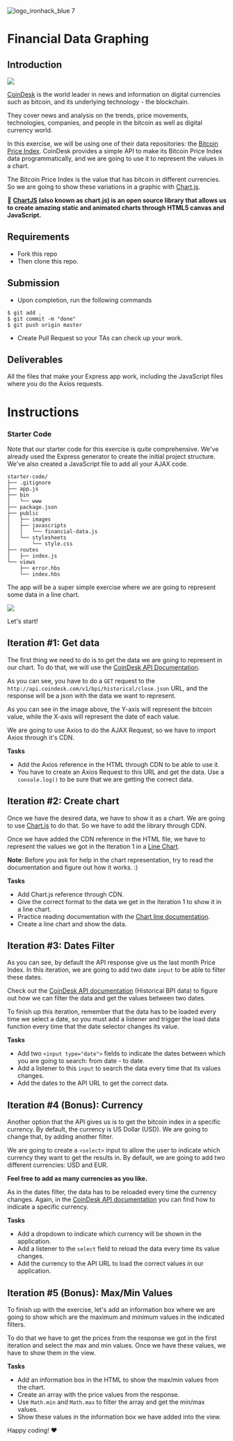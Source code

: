 ![logo_ironhack_blue 7](https://user-images.githubusercontent.com/23629340/40541063-a07a0a8a-601a-11e8-91b5-2f13e4e6b441.png)

# Financial Data Graphing


## Introduction

![](http://i.giphy.com/l3Uct2K9N3CqxeCoU.gif)

[CoinDesk](http://www.coindesk.com/) is the world leader in news and information on digital currencies such as bitcoin, and its underlying technology - the blockchain.

They cover news and analysis on the trends, price movements, technologies, companies, and people in the bitcoin as well as digital currency world.

In this exercise, we will be using one of their data repositories: the [Bitcoin Price Index](http://www.coindesk.com/api/). CoinDesk provides a simple API to make its Bitcoin Price Index data programmatically, and we are going to use it to represent the values in a chart.

The Bitcoin Price Index is the value that has bitcoin in different currencies. So we are going to show these variations in a graphic with [Chart.js](http://www.chartjs.org/).

:eyes: **[**ChartJS**](http://www.chartjs.org/) (also known as chart.js) is an open source library that allows us to create amazing static and animated charts through HTML5 canvas and JavaScript.**


## Requirements

- Fork this repo
- Then clone this repo.


## Submission

- Upon completion, run the following commands
```
$ git add .
$ git commit -m "done"
$ git push origin master
```
- Create Pull Request so your TAs can check up your work.


## Deliverables

All the files that make your Express app work, including the JavaScript files where you do the Axios requests.


# Instructions

### Starter Code

Note that our starter code for this exercise is quite comprehensive. We've already used the Express generator to create the initial project structure. We've also created a JavaScript file to add all your AJAX code.

```
starter-code/
├── .gitignore
├── app.js
├── bin
│   └── www
├── package.json
├── public
│   ├── images
│   ├── javascripts
│   │   └── financial-data.js
│   └── stylesheets
│       └── style.css
├── routes
│   ├── index.js
└── views
    ├── error.hbs
    └── index.hbs
```

The app will be a super simple exercise where we are going to represent some data in a line chart.

![](https://s3-eu-west-1.amazonaws.com/ih-materials/uploads/upload_b94d2137d3737b49ecf92ee8709f5a14.png)

Let's start!

## Iteration #1: Get data

The first thing we need to do is to get the data we are going to represent in our chart. To do that, we will use the [CoinDesk API Documentation](http://www.coindesk.com/api/).

As you can see, you have to do a `GET` request to the `http://api.coindesk.com/v1/bpi/historical/close.json` URL, and the response will be a json with the data we want to represent.

As you can see in the image above, the Y-axis will represent the bitcoin value, while the X-axis will represent the date of each value.

We are going to use Axios to do the AJAX Request, so we have to import Axios through it's CDN.

**Tasks**

- Add the Axios reference in the HTML through CDN to be able to use it.
- You have to create an Axios Request to this URL and get the data. Use a `console.log()` to be sure that we are getting the correct data.

## Iteration #2: Create chart

Once we have the desired data, we have to show it as a chart. We are going to use [Chart.js](http://www.chartjs.org/) to do that. So we have to add the library through CDN.

Once we have added the CDN reference in the HTML file, we have to represent the values we got in the Iteration 1 in a [Line Chart](http://www.chartjs.org/docs/#line-chart-introduction).

**Note**: Before you ask for help in the chart representation, try to read the documentation and figure out how it works. :)

**Tasks**

- Add Chart.js reference through CDN.
- Give the correct format to the data we get in the Iteration 1 to show it in a line chart.
- Practice reading documentation with the [Chart line documentation](http://www.chartjs.org/docs/#line-chart-introduction).
- Create a line chart and show the data.

## Iteration #3: Dates Filter

As you can see, by default the API response give us the last month Price Index. In this iteration, we are going to add two date `input` to be able to filter these dates.

Check out the [CoinDesk API documentation](http://www.coindesk.com/api/) (Historical BPI data) to figure out how we can filter the data and get the values between two dates.

To finish up this iteration, remember that the data has to be loaded every time we select a date, so you must add a listener and trigger the load data function every time that the date selector changes its value.

**Tasks**

- Add two `<input type="date">` fields to indicate the dates between which you are going to search: from date - to date.
- Add a listener to this `input` to search the data every time that its values changes.
- Add the dates to the API URL to get the correct data.

## Iteration #4 (Bonus): Currency

Another option that the API gives us is to get the bitcoin index in a specific currency. By default, the currency is US Dollar (USD). We are going to change that, by adding another filter.

We are going to create a `<select>` input to allow the user to indicate which currency they want to get the results in. By default, we are going to add two different currencies: USD and EUR.

**Feel free to add as many currencies as you like.**

As in the dates filter, the data has to be reloaded every time the currency changes. Again, in the [CoinDesk API documentation](http://www.coindesk.com/api/) you can find how to indicate a specific currency.

**Tasks**

- Add a dropdown to indicate which currency will be shown in the application.
- Add a listener to the `select` field to reload the data every time its value changes.
- Add the currency to the API URL to load the correct values in our application.

## Iteration #5 (Bonus): Max/Min Values

To finish up with the exercise, let's add an information box where we are going to show which are the maximum and minimum values in the indicated filters.

To do that we have to get the prices from the response we got in the first iteration and select the max and min values. Once we have these values, we have to show them in the view.

**Tasks**

- Add an information box in the HTML to show the max/min values from the chart.
- Create an array with the price values from the response.
- Use `Math.min` and `Math.max` to filter the array and get the min/max values.
- Show these values in the information box we have added into the view.

Happy coding! :heart:
